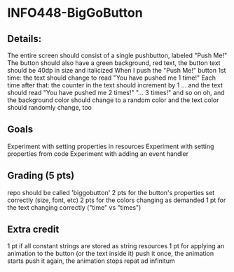 # INFO448-BigGoButton

## Details:
The entire screen should consist of a single pushbutton, labeled "Push Me!"
The button should also have a green background, red text, the button text should be 40dp in size and italicized
When I push the "Push Me!" button
1st time: the text should change to read "You have pushed me 1 time!"
Each time after that: the counter in the text should increment by 1
... and the text should read "You have pushed me 2 times!" "... 3 times!" and so on
oh, and the background color should change to a random color
and the text color should randomly change, too

## Goals
Experiment with setting properties in resources
Experiment with setting properties from code
Experiment with adding an event handler

## Grading (5 pts)
repo should be called 'biggobutton'
2 pts for the button's properties set correctly (size, font, etc)
2 pts for the colors changing as demanded
1 pt for the text changing correctly ("time" vs "times")

## Extra credit
1 pt if all constant strings are stored as string resources
1 pt for applying an animation to the button (or the text inside it)
push it once, the animation starts
push it again, the animation stops
repat ad infinitum
